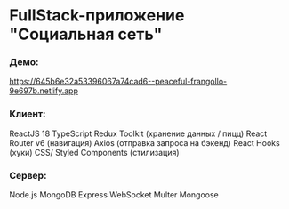 # FullStack-приложение "Социальная сеть"

### Демо:
https://645b6e32a53396067a74cad6--peaceful-frangollo-9e697b.netlify.app

### Клиент:
ReactJS 18
TypeScript
Redux Toolkit (хранение данных / пицц)
React Router v6 (навигация)
Axios (отправка запроса на бэкенд)
React Hooks (хуки)
CSS/ Styled Components (стилизация)

### Сервер:
Node.js
MongoDB
Express
WebSocket
Multer
Mongoose
